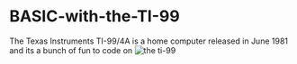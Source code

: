 # BASIC-with-the-TI-99
The Texas Instruments TI-99/4A is a home computer released in June 1981 and its a bunch of fun to code on
![the ti-99](https://github.com/austings/BASIC-with-the-TI-99/blob/master/preview1.png)
